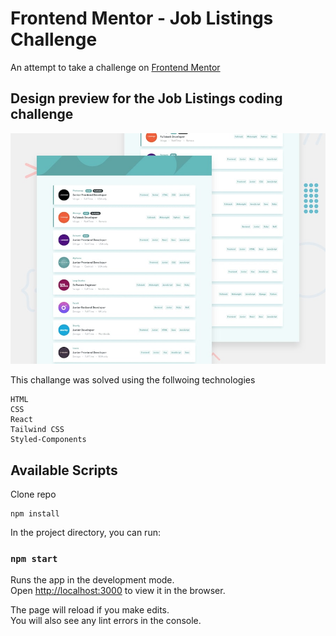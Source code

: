 # Frontend Mentor - Job Listings Challenge

An attempt to take a challenge on [Frontend Mentor](https://www.frontendmentor.io/challenges/job-listings-with-filtering-ivstIPCt)

## Design preview for the Job Listings coding challenge

![Design preview for the Job Listings coding challenge](./src/assets/desktop-preview.jpg)

This challange was solved using the follwoing technologies

```
HTML
CSS
React
Tailwind CSS
Styled-Components
```

## Available Scripts

Clone repo

```
npm install
```

In the project directory, you can run:

### `npm start`

Runs the app in the development mode.<br />
Open [http://localhost:3000](http://localhost:3000) to view it in the browser.

The page will reload if you make edits.<br />
You will also see any lint errors in the console.
